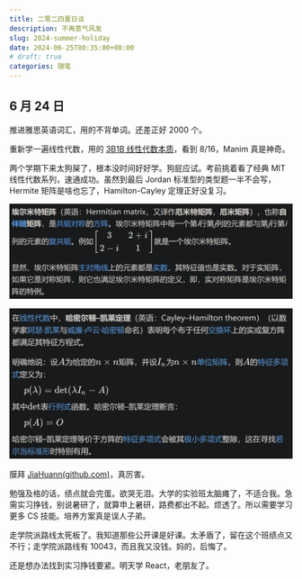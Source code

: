 ```yaml
---
title: 二零二四夏日谈
description: 不再意气风发
slug: 2024-summer-holiday
date: 2024-06-25T00:35:00+08:00
# draft: true
categories: 随笔
---
```


## 6 月 24 日

推进雅思英语词汇，用的不背单词。还差正好 2000 个。

重新学一遍线性代数，用的 [3B1B 线性代数本质](https://www.bilibili.com/video/BV1ys411472E?p=8&vd_source=761f7d019a0848a165a93faf761026f3)，看到 8/16，Manim 真是神奇。

两个学期下来太狗屎了，根本没时间好好学。狗屁应试。考前挑着看了经典 MIT 线性代数系列，速通成功。虽然到最后 Jordan 标准型的类型题一半不会写，Hermite 矩阵是啥也忘了，Hamilton-Cayley 定理正好没复习。

![hermite](./hermite.png)

![clay](./clay.png)

膜拜 [JiaHuann(github.com)](https://github.com/JiaHuann)，真厉害。

勉强及格的话，绩点就会完蛋。欲哭无泪。大学的实验班太脑瘫了，不适合我。急需实习挣钱，别说暑研了，就算申上暑研，路费都出不起。烦透了。所以需要学习更多 CS 技能。培养方案真是误人子弟。

走学院派路线太死板了。我知道那些公开课是好课。太矛盾了，留在这个班绩点又不行；走学院派路线有 10043，而且我又没钱。妈的，后悔了。

还是想办法找到实习挣钱要紧。明天学  React，老朋友了。


